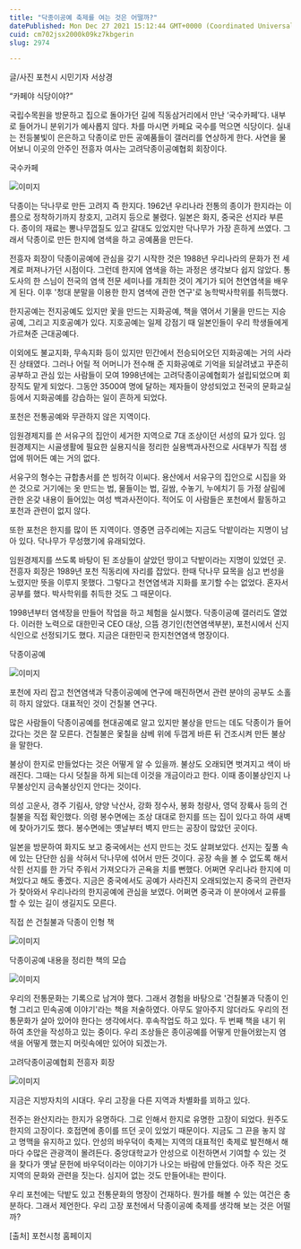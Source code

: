 ```yaml
---
title: "닥종이공예 축제를 여는 것은 어떨까?"
datePublished: Mon Dec 27 2021 15:12:44 GMT+0000 (Coordinated Universal Time)
cuid: cm702jsx2000k09kz7kbgerin
slug: 2974

---
```



글/사진 포천시 시민기자 서상경

“카페야 식당이야?”

국립수목원을 방문하고 집으로 돌아가던 길에 직동삼거리에서 만난 ‘국수카페’다. 내부로 들어가니 분위기가 예사롭지 않다. 차를 마시면 카페요 국수를 먹으면 식당이다. 실내는 전등불빛이 은은하고 닥종이로 만든 공예품들이 갤러리를 연상하게 한다. 사연을 물어보니 이곳의 안주인 전흥자 여사는 고려닥종이공예협회 회장이다.

국수카페

![이미지](https://cdn.hashnode.com/res/hashnode/image/upload/v1739253361720/b6b7a3bd-c4cf-4fac-9fa3-b245a7bb6bf6.jpeg)

닥종이는 닥나무로 만든 고려지 즉 한지다. 1962년 우리나라 전통의 종이가 한지라는 이름으로 정착하기까지 창호지, 고려지 등으로 불렸다. 일본은 화지, 중국은 선지라 부른다. 종이의 재료는 뽕나무껍질도 있고 갈대도 있었지만 닥나무가 가장 흔하게 쓰였다. 그래서 닥종이로 만든 한지에 염색을 하고 공예품을 만든다.

전흥자 회장이 닥종이공예에 관심을 갖기 시작한 것은 1988년 우리나라의 문화가 전 세계로 퍼져나가던 시점이다. 그런데 한지에 염색을 하는 과정은 생각보다 쉽지 않았다. 통도사의 한 스님이 전국의 염색 전문 세미나를 개최한 것이 계기가 되어 천연염색을 배우게 된다. 이후 '청대 분말을 이용한 한지 염색에 관한 연구'로 농학박사학위를 취득했다.

한지공예는 전지공예도 있지만 꽃을 만드는 지화공예, 책을 엮어서 기물을 만드는 지승공예, 그리고 지호공예가 있다. 지호공예는 일제 강점기 때 일본인들이 우리 학생들에게 가르쳐준 근대공예다.

이외에도 불교지화, 무속지화 등이 있지만 민간에서 전승되어오던 지화공예는 거의 사라진 상태였다. 그러나 어릴 적 어머니가 전수해 준 지화공예로 기억을 되살려냈고 꾸준히 공부하고 관심 있는 사람들이 모여 1998년에는 고려닥종이공예협회가 설립되었으며 회장직도 맡게 되었다. 그동안 3500여 명에 달하는 제자들이 양성되었고 전국의 문화교실 등에서 지화공예를 강습하는 일이 흔하게 되었다.

포천은 전통공예와 무관하지 않은 지역이다.

임원경제지를 쓴 서유구의 집안이 세거한 지역으로 7대 조상이던 서성의 묘가 있다. 임원경제지는 시골생활에 필요한 실용지식을 정리한 실용백과사전으로 사대부가 직접 생업에 뛰어든 예는 거의 없다.

서유구의 형수는 규합총서를 쓴 빙허각 이씨다. 용산에서 서유구의 집안으로 시집을 와 쓴 것으로 거기에는 옷 만드는 법, 물들이는 법, 길쌈, 수놓기, 누에치기 등 가정 살림에 관한 온갖 내용이 들어있는 여성 백과사전이다. 적어도 이 사람들은 포천에서 활동하고 포천과 관련이 없지 않다.

또한 포천은 한지를 많이 뜬 지역이다. 영중면 금주리에는 지금도 닥밭이라는 지명이 남아 있다. 닥나무가 무성했기에 유래되었다.

임원경제지를 쓰도록 바탕이 된 조상들이 살았던 땅이고 닥밭이라는 지명이 있었던 곳. 전흥자 회장은 1989년 포천 직동리에 자리를 잡았다. 한때 닥나무 묘목을 심고 번성을 노렸지만 뜻을 이루지 못했다. 그렇다고 천연염색과 지화를 포기할 수는 없었다. 혼자서 공부를 했다. 박사학위를 취득한 것도 그 때문이다.

1998년부터 염색장을 만들어 작업을 하고 체험을 실시했다. 닥종이공예 갤러리도 열었다. 이러한 노력으로 대한민국 CEO 대상, 으뜸 경기인(천연염색부분), 포천시에서 신지식인으로 선정되기도 했다. 지금은 대한민국 한지천연염색 명장이다.

닥종이공예

![이미지](https://cdn.hashnode.com/res/hashnode/image/upload/v1739253363417/ca6f7b2f-8291-4aab-82f2-2ebe0629e4b1.jpeg)

포천에 자리 잡고 천연염색과 닥종이공예에 연구에 매진하면서 관련 분야의 공부도 소홀히 하지 않았다. 대표적인 것이 건칠불 연구다.

많은 사람들이 닥종이공예를 현대공예로 알고 있지만 불상을 만드는 데도 닥종이가 들어갔다는 것은 잘 모른다. 건칠불은 옻칠을 삼베 위에 두껍게 바른 뒤 건조시켜 만든 불상을 말한다.

불상이 한지로 만들었다는 것은 어떻게 알 수 있을까. 불상도 오래되면 벗겨지고 색이 바래진다. 그때는 다시 덧칠을 하게 되는데 이것을 개금이라고 한다. 이때 종이불상인지 나무불상인지 금속불상인지 안다는 것이다.

의성 고운사, 경주 기림사, 양양 낙산사, 강화 정수사, 봉화 청량사, 영덕 장륙사 등의 건칠불을 직접 확인했다. 의령 봉수면에는 조상 대대로 한지를 뜨는 집이 있다고 하여 새벽에 찾아가기도 했다. 봉수면에는 옛날부터 벽지 만드는 공장이 많았던 곳이다.

일본을 방문하여 화지도 보고 중국에서는 선지 만드는 것도 살펴보았다. 선지는 짚풀 속에 있는 단단한 심을 삭혀서 닥나무에 섞어서 만든 것이다. 공장 속을 볼 수 없도록 해서 삭힌 선지를 한 가닥 주워서 가져오다가 곤욕을 치를 뻔했다. 어쩌면 우리나라 한지에 미쳐있다고 해도 좋겠다. 지금은 중국에서도 공예가 사라진지 오래되었는지 중국의 관련자가 찾아와서 우리나라의 한지공예에 관심을 보였다. 어쩌면 중국과 이 분야에서 교류를 할 수 있는 길이 생길지도 모른다.

직접 쓴 건칠불과 닥종이 인형 책

![이미지](https://cdn.hashnode.com/res/hashnode/image/upload/v1739253364911/f6c23e2b-c412-4d9b-9c1c-05ac346fa040.jpeg)

닥종이공예 내용을 정리한 책의 모습

![이미지](https://cdn.hashnode.com/res/hashnode/image/upload/v1739253366432/5b588c04-17e7-46ac-858f-16d4c2268147.jpeg)

우리의 전통문화는 기록으로 남겨야 했다. 그래서 경험을 바탕으로 '건칠불과 닥종이 인형 그리고 민속공예 이야기'라는 책을 저술하였다. 아무도 알아주지 않더라도 우리의 전통문화가 살아 있어야 한다는 생각에서다. 후속작업도 하고 있다. 두 번째 책을 내기 위하여 초안을 작성하고 있는 중이다. 우리 조상들은 종이공예를 어떻게 만들어왔는지 염색을 어떻게 했는지 머릿속에만 있어야 되겠는가.

고려닥종이공예협회 전흥자 회장

![이미지](https://cdn.hashnode.com/res/hashnode/image/upload/v1739253368434/f30a9326-0c81-4bde-99de-1d2ac2238a45.jpeg)

지금은 지방자치의 시대다. 우리 고장을 다른 지역과 차별화를 꾀하고 있다.

전주는 완산지라는 한지가 유명하다. 그로 인해서 한지로 유명한 고장이 되었다. 원주도 한지의 고장이다. 호접면에 종이를 뜨던 곳이 있었기 때문이다. 지금도 그 끈을 놓지 않고 명맥을 유지하고 있다. 안성의 바우덕이 축제는 지역의 대표적인 축제로 발전해서 해마다 수많은 관광객이 몰려든다. 중앙대학교가 안성으로 이전하면서 기여할 수 있는 것을 찾다가 옛날 문헌에 바우덕이라는 이야기가 나오는 바람에 만들었다. 아주 작은 것도 지역의 문화와 관련을 짓는다. 심지어 없는 것도 만들어내는 판이다.

우리 포천에는 닥밭도 있고 전통문화의 명장이 건재하다. 뭔가를 해볼 수 있는 여건은 충분하다. 그래서 제언한다. 우리 고장 포천에서 닥종이공예 축제를 생각해 보는 것은 어떨까?

[출처] 포천시청 홈페이지